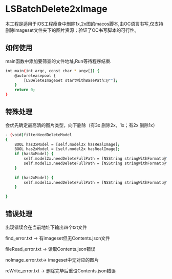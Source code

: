 # LSBatchDelete2xImage
本工程是适用于iOS工程瘦身中删除1x,2x图的macos脚本,由OC语言书写,仅支持删除imageset文件夹下的图片资源；验证了OC书写脚本的可行性。


## 如何使用
main函数中添加要筛查的文件地址,Run等待程序结束.

```bash
int main(int argc, const char * argv[]) {
    @autoreleasepool {
        [LSDeleteImageSet startWithBasePath:@""];
    }
    return 0;
}
```

## 特殊处理
会优先确定最高清的图片类型，向下删除（有3x 删除2x，1x；有2x 删除1x）
```bash
- (void)filterNeedDeleteModel
{
    BOOL has3xModel = [self.model3x hasRealImage];
    BOOL has2xModel = [self.model2x hasRealImage];
    if (has3xModel) {
        self.model2x.needDeleteFullPath = [NSString stringWithFormat:@"%@/%@",self.imagesetHomePath,self.model2x.filename];
        self.model1x.needDeleteFullPath = [NSString stringWithFormat:@"%@/%@",self.imagesetHomePath,self.model1x.filename];
    }
    
    if (has2xModel) {
        self.model1x.needDeleteFullPath = [NSString stringWithFormat:@"%@/%@",self.imagesetHomePath,self.model1x.filename];
    }
    
}
```

## 错误处理
出现错误会在当前地址下输出四个txt文件

find_error.txt  -> 有imageset但无Contents.json文件

fileRead_error.txt -> 读取Contents.json错误

noImage_error.txt-> imageset中无对应的图片

reWrite_error.txt -> 删除完毕后重设Contents.json错误




